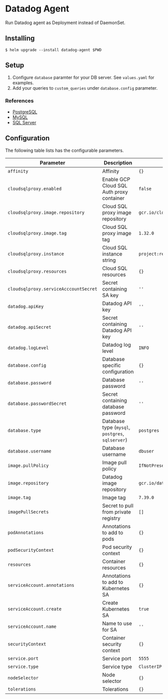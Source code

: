 # Datadog Agent
Run Datadog agent as Deployment instead of DaemonSet.


## Installing

```console
$ helm upgrade --install datadog-agent $PWD
```

## Setup
1. Configure `database` paramter for your DB server. See `values.yaml` for examples.
1. Add your queries to `custom_queries` under `database.config` parameter.

### References
- [PostgreSQL](https://github.com/DataDog/integrations-core/blob/master/postgres/datadog_checks/postgres/data/conf.yaml.example)
- [MySQL](https://github.com/DataDog/integrations-core/blob/master/mysql/datadog_checks/mysql/data/conf.yaml.example)
- [SQL Server](https://github.com/DataDog/integrations-core/blob/master/sqlserver/datadog_checks/sqlserver/data/conf.yaml.example)


## Configuration

The following table lists has the configurable parameters.

| Parameter                             | Description                                      | Default                            |
| ------------------------------------- | ------------------------------------------------ | ---------------------------------- |
| `affinity`                            | Affinity                                         | `{}`                               |
| `cloudsqlproxy.enabled`               | Enable GCP Cloud SQL Auth proxy container        | `false`                            |
| `cloudsqlproxy.image.repository`      | Cloud SQL proxy image repository                 | `gcr.io/cloudsql-docker/gce-proxy` |
| `cloudsqlproxy.image.tag`             | Cloud SQL proxy image tag                        | `1.32.0`                           |
| `cloudsqlproxy.instance`              | Cloud SQL instance string                        | `project:region:database=tcp:5432` |
| `cloudsqlproxy.resources`             | Cloud SQL resources                              | `{}`                               |
| `cloudsqlproxy.serviceAcccountSecret` | Secret containing SA key                         | `''`                               |
| `datadog.apiKey`                      | Datadog API key                                  | `''`                               |
| `datadog.apiSecret`                   | Secret containing Datadog API key                | `''`                               |
| `datadog.logLevel`                    | Datadog log level                                | `INFO`                             |
| `database.config`                     | Database specific configuration                  | `{}`                               |
| `database.password`                   | Database password                                | `''`                               |
| `database.passwordSecret`             | Secret containing database password              | `''`                               |
| `database.type`                       | Database type (`mysql`, `postgres`, `sqlserver`) | `postgres`                         |
| `database.username`                   | Database username                                | `dbuser`                           |
| `image.pullPolicy`                    | Image pull policy                                | `IfNotPresent`                     |
| `image.repository`                    | Datadog image repository                         | `gcr.io/datadoghq/agent`           |
| `image.tag`                           | Image tag                                        | `7.39.0`                           |
| `imagePullSecrets`                    | Secret to pull from private registry             | `[]`                               |
| `podAnnotations`                      | Annotations to add to  pods                      | `{}`                               |
| `podSecurityContext`                  | Pod security context                             | `{}`                               |
| `resources`                           | Container resources                              | `{}`                               |
| `serviceAccount.annotations`          | Annotations to add to Kubernetes SA              | `{}`                               |
| `serviceAccount.create`               | Create Kubernetes SA                             | `true`                             |
| `serviceAccount.name`                 | Name to use for SA                               | `''`                               |
| `securityContext`                     | Container security context                       | `{}`                               |
| `service.port`                        | Service port                                     | `5555`                             |
| `service.type`                        | Service type                                     | `ClusterIP`                        |
| `nodeSelector`                        | Node selector                                    | `{}`                               |
| `tolerations`                         | Tolerations                                      | `{}`                               |

